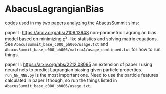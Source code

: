 # AbacusLagrangianBias
codes used in my two papers analyzing the AbacusSummit sims:

paper I: https://arxiv.org/abs/2109.13948 non-parametric Lagrangian bias model based on minimizing $\chi^2$-like statistics and solving matrix equations.
See `AbacusSummit_base_c000_ph006/usage.txt` and `AbacusSummit_base_c000_ph006/matrixA/usage_continued.txt` for how to run things.

paper II: https://arxiv.org/abs/2212.08095 an extension of paper I using neural nets to predict Lagrangian biasing given particle properties.
`run_NN_NNB.py` is the most important one.  Need to use the particle features calculated in paper I though, so run the things listed in `AbacusSummit_base_c000_ph006/usage.txt`.
